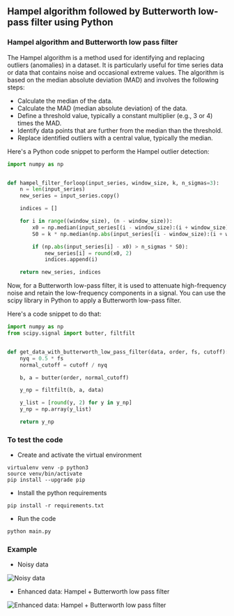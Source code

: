 ## Hampel algorithm followed by Butterworth low-pass filter using Python

### Hampel algorithm and Butterworth low pass filter
The Hampel algorithm is a method used for identifying and replacing outliers (anomalies) in a dataset. It is particularly useful for time series data or data that contains noise and occasional extreme values. The algorithm is based on the median absolute deviation (MAD) and involves the following steps:

- Calculate the median of the data.
- Calculate the MAD (median absolute deviation) of the data.
- Define a threshold value, typically a constant multiplier (e.g., 3 or 4) times the MAD.
- Identify data points that are further from the median than the threshold.
- Replace identified outliers with a central value, typically the median.

Here's a Python code snippet to perform the Hampel outlier detection:

```python
import numpy as np


def hampel_filter_forloop(input_series, window_size, k, n_sigmas=3):
    n = len(input_series)
    new_series = input_series.copy()

    indices = []

    for i in range((window_size), (n - window_size)):
        x0 = np.median(input_series[(i - window_size):(i + window_size)])
        S0 = k * np.median(np.abs(input_series[(i - window_size):(i + window_size)] - x0))

        if (np.abs(input_series[i] - x0) > n_sigmas * S0):
            new_series[i] = round(x0, 2)
            indices.append(i)

    return new_series, indices
```

Now, for a Butterworth low-pass filter, it is used to attenuate high-frequency noise and retain the low-frequency components in a signal. You can use the scipy library in Python to apply a Butterworth low-pass filter. 

Here's a code snippet to do that:

```python
import numpy as np
from scipy.signal import butter, filtfilt


def get_data_with_butterworth_low_pass_filter(data, order, fs, cutoff):
    nyq = 0.5 * fs
    normal_cutoff = cutoff / nyq

    b, a = butter(order, normal_cutoff)

    y_np = filtfilt(b, a, data)

    y_list = [round(y, 2) for y in y_np]
    y_np = np.array(y_list)

    return y_np
```

### To test the code

- Create and activate the virtual environment
```shell
virtualenv venv -p python3
source venv/bin/activate
pip install --upgrade pip
```

- Install the python requirements
```shell
pip install -r requirements.txt
```

- Run the code
```python
python main.py
```

### Example

- Noisy data

![Noisy data](https://github.com/ramonfigueiredo/hampel_algorithm_followed_by_butterworth_low_pass_filter/blob/main/images/noisy_data.png)

- Enhanced data: Hampel + Butterworth low pass filter

![Enhanced data: Hampel + Butterworth low pass filter](https://github.com/ramonfigueiredo/hampel_algorithm_followed_by_butterworth_low_pass_filter/blob/main/images/enhanced_data.png)